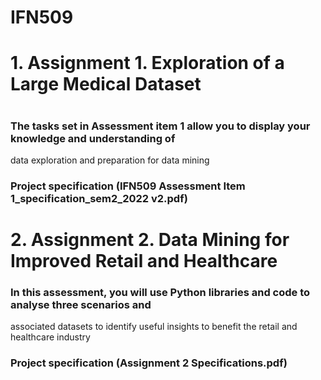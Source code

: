 # IFN509
# 1. Assignment 1. Exploration of a Large Medical Dataset
# 
### The tasks set in Assessment item 1 allow you to display your knowledge and understanding of 
data exploration and preparation for data mining
### Project specification (IFN509 Assessment Item 1_specification_sem2_2022 v2.pdf)


# 2. Assignment 2. Data Mining for Improved Retail and Healthcare
### In this assessment, you will use Python libraries and code to analyse three scenarios and 
associated datasets to identify useful insights to benefit the retail and healthcare industry
### Project specification (Assignment 2 Specifications.pdf)